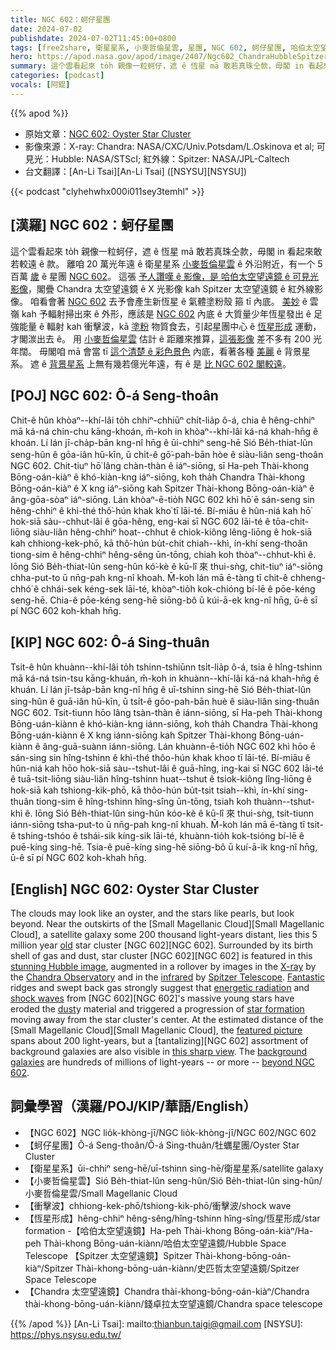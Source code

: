 ```yaml
---
title: NGC 602：蚵仔星團
date: 2024-07-02
publishdate: 2024-07-02T11:45:00+0800
tags: [free2share, 衛星星系, 小麥哲倫星雲, 星團, NGC 602, 蚵仔星團, 哈伯太空望遠鏡, Spitzer 太空望遠鏡, Chandra 太空望遠鏡]
hero: https://apod.nasa.gov/apod/image/2407/Ngc602_ChandraHubbleSpitzer_960.jpg
summary: 這个雲看起來 to̍h 親像一粒蚵仔，遮 ê 恆星 mā 敢若真珠仝款，毋閣 in 看起來敢若較遠 ê 款。
categories: [podcast]
vocals: [阿錕]
---
```


{{% apod %}}

- 原始文章：[NGC 602: Oyster Star Cluster](https://apod.nasa.gov/apod/ap240702.html)
- 影像來源：X-ray: Chandra: NASA/CXC/Univ.Potsdam/L.Oskinova et al; 可見光：Hubble: NASA/STScI; 紅外線：Spitzer: NASA/JPL-Caltech
- 台文翻譯：[An-Li Tsai][An-Li Tsai] ([NSYSU][NSYSU])

{{< podcast "clyhehwhx000i011sey3temhl" >}}

## [漢羅] NGC 602：蚵仔星團
這个雲看起來 to̍h 親像一粒蚵仔，遮 ê 恆星 mā 敢若真珠仝款，毋閣 in 看起來敢若較遠 ê 款。
離咱 20 萬光年遠 ê 衛星星系 [小麥哲倫星雲][Small Magellanic Cloud 1] ê 外沿附近，有一个 5 百萬 [歲][old] ê 星團 [NGC 602][NGC 602 a]。
這張 [予人讚嘆 ê 影像，是 哈伯太空望遠鏡 ê 可見光影像][stunning Hubble image]，閣疊 Chandra 太空望遠鏡 ê X 光影像 kah Spitzer 太空望遠鏡 ê 紅外線影像。
咱看會著 [NGC 602][NGC 602 b] 去予會產生新恆星 ê 氣體塗粉殼 箍 tī 內底。
[美妙][Fantastic] ê 雲嶺 kah 予輻射掃出來 ê 外形，應該是 [NGC 602][NGC 602 c] 內底 ê 大質量少年恆星發出 ê 足強能量 ê 輻射 kah 衝擊波，kā [塗粉][dust] 物質食去，引起星團中心 ê [恆星形成][star formation] 運動，才閣湠出去 ê。
用 [小麥哲倫星雲][Small Magellanic Cloud 2] 估計 ê 距離來推算，[這張影像][featured picture] 差不多有 200 光年闊。
毋閣咱 mā 會當 tī [這个清楚 ê 彩色景色][this sharp view] 內底，看著各種 [美麗][tantalizing] ê 背景星系。
遮 ê [背景星系][background galaxies] 上無有幾若億光年遠，有 ê 是 [比 NGC 602 閣較遠][beyond NGC 602]。

## [POJ] NGC 602: Ô-á Seng-thoân
Chit-ê hûn khòaⁿ--khí-lâi to̍h chhiⁿ-chhiūⁿ chi̍t-lia̍p ô-á, chia ê hêng-chhiⁿ mā ká-ná chin-chu kāng-khoán, m̄-koh in khòaⁿ--khí-lâi ká-ná khah-hn̄g ê khoán.
Lí lán jī-cha̍p-bān kng-nî hn̄g ê ūi-chhiⁿ seng-hē Sió Be̍h-thiat-lûn seng-hûn ê gōa-iân hū-kīn, ū chi̍t-ê gō͘-pah-bān hòe ê siàu-liân seng-thoân NGC 602.
Chit-tiuⁿ hō͘ lâng chàn-thàn ê iáⁿ-siōng, sī Ha-peh Thài-khong Bōng-oán-kiàⁿ ê khó-kiàn-kng iáⁿ-siōng, koh tha̍h Chandra Thài-khong Bōng-oán-kiàⁿ ê X kng iáⁿ-siōng kah Spitzer Thài-khong Bōng-oán-kiàⁿ ê âng-gōa-sòaⁿ iáⁿ-siōng.
Lán khòaⁿ-ē-tio̍h NGC 602 khì hō͘ ē sán-seng sin hêng-chhiⁿ ê khì-thé thô͘-hún khak kho͘ tī lāi-té.
Bí-miāu ê hûn-niá kah hō͘ hok-siā sàu--chhut-lâi ê gōa-hêng, eng-kai sī NGC 602 lāi-té ê tōa-chit-liōng siàu-liân hêng-chhiⁿ hoat--chhut ê chiok-kiông lêng-liōng ê hok-siā kah chhiong-kek-phō, kā thô͘-hún bu̍t-chit chiah--khì, ín-khí seng-thoân tiong-sim ê hêng-chhiⁿ hêng-sêng ūn-tōng, chiah koh thòaⁿ--chhut-khì ê.
Iōng Sió Be̍h-thiat-lûn seng-hûn kó͘-kè ê kū-lî 來 thui-sǹg, chit-tiuⁿ iáⁿ-siōng chha-put-to ū nn̄g-pah kng-nî khoah.
M̄-koh lán mā ē-tàng tī chit-ê chheng-chhó͘ ê chhái-sek kéng-sek lāi-té, khòaⁿ-tio̍h kok-chióng bí-lē ê pōe-kéng seng-hē.
Chia-ê pōe-kéng seng-hē siōng-bô ū kúi-ā-ek kng-nî hn̄g, ū-ê sī pí NGC 602 koh-khah hn̄g.

## [KIP] NGC 602: Ô-á Sing-thuân
Tsit-ê hûn khuànn--khí-lâi to̍h tshinn-tshiūnn tsi̍t-lia̍p ô-á, tsia ê hîng-tshinn mā ká-ná tsin-tsu kāng-khuán, m̄-koh in khuànn--khí-lâi ká-ná khah-hn̄g ê khuán.
Lí lán jī-tsa̍p-bān kng-nî hn̄g ê uī-tshinn sing-hē Sió Be̍h-thiat-lûn sing-hûn ê guā-iân hū-kīn, ū tsi̍t-ê gōo-pah-bān huè ê siàu-liân sing-thuân NGC 602.
Tsit-tiunn hōo lâng tsàn-thàn ê iánn-siōng, sī Ha-peh Thài-khong Bōng-uán-kiànn ê khó-kiàn-kng iánn-siōng, koh tha̍h Chandra Thài-khong Bōng-uán-kiànn ê X kng iánn-siōng kah Spitzer Thài-khong Bōng-uán-kiànn ê âng-guā-suànn iánn-siōng.
Lán khuànn-ē-tio̍h NGC 602 khì hōo ē sán-sing sin hîng-tshinn ê khì-thé thôo-hún khak khoo tī lāi-té.
Bí-miāu ê hûn-niá kah hōo hok-siā sàu--tshut-lâi ê guā-hîng, ing-kai sī NGC 602 lāi-té ê tuā-tsit-liōng siàu-liân hîng-tshinn huat--tshut ê tsiok-kiông lîng-liōng ê hok-siā kah tshiong-kik-phō, kā thôo-hún bu̍t-tsit tsiah--khì, ín-khí sing-thuân tiong-sim ê hîng-tshinn hîng-sîng ūn-tōng, tsiah koh thuànn--tshut-khì ê.
Iōng Sió Be̍h-thiat-lûn sing-hûn kóo-kè ê kū-lî 來 thui-sǹg, tsit-tiunn iánn-siōng tsha-put-to ū nn̄g-pah kng-nî khuah.
M̄-koh lán mā ē-tàng tī tsit-ê tshing-tshóo ê tshái-sik kíng-sik lāi-té, khuànn-tio̍h kok-tsióng bí-lē ê puē-kíng sing-hē.
Tsia-ê puē-kíng sing-hē siōng-bô ū kuí-ā-ik kng-nî hn̄g, ū-ê sī pí NGC 602 koh-khah hn̄g.

## [English] NGC 602: Oyster Star Cluster
The clouds may look like an oyster, and the stars like pearls, but look beyond.
Near the outskirts of the [Small Magellanic Cloud][Small Magellanic Cloud], a satellite galaxy some 200 thousand light-years distant, lies this 5 million year [old][old] star cluster [NGC 602][NGC 602].
Surrounded by its birth shell of gas and dust, star cluster [NGC 602][NGC 602] is featured in this [stunning Hubble image][stunning Hubble image], augmented in a rollover by images in the [X-ray][X-ray] by the [Chandra Observatory][Chandra Observatory] and in the [infrared][infrared] by [Spitzer Telescope][Spitzer Telescope].
[Fantastic][Fantastic] ridges and swept back gas strongly suggest that [energetic radiation][energetic radiation] and [shock waves][shock waves] from [NGC 602][NGC 602]'s massive young stars have eroded the [dust][dust]y material and triggered a progression of [star formation][star formation] moving away from the star cluster's center.
At the estimated distance of the [Small Magellanic Cloud][Small Magellanic Cloud], the [featured picture][featured picture] spans about 200 light-years, but a [tantalizing][NGC 602] assortment of background galaxies are also visible in [this sharp view][this sharp view].
The [background galaxies][background galaxies] are hundreds of millions of light-years -- or more -- [beyond NGC 602][beyond NGC 602].

## 詞彙學習（漢羅/POJ/KIP/華語/English）
- 【NGC 602】NGC lio̍k-khòng-jī/NGC lio̍k-khòng-jī/NGC 602/NGC 602
- 【蚵仔星團】Ô-á Seng-thoân/Ô-á Sing-thuân/牡蠣星團/Oyster Star Cluster
- 【衛星星系】ūi-chhiⁿ seng-hē/uī-tshinn sing-hē/衛星星系/satellite galaxy
- 【小麥哲倫星雲】Sió Be̍h-thiat-lûn seng-hûn/Sió Be̍h-thiat-lûn sing-hûn/小麥哲倫星雲/Small Magellanic Cloud
- 【衝擊波】chhiong-kek-phō/tshiong-kik-phō/衝擊波/shock wave
- 【恆星形成】hêng-chhiⁿ hêng-sêng/hîng-tshinn hîng-sîng/恆星形成/star formation
-【哈伯太空望遠鏡】Ha-peh Thài-khong Bōng-oán-kiàⁿ/Ha-peh Thài-khong Bōng-uán-kiànn/哈伯太空望遠鏡/Hubble Space Telescope
【Spitzer 太空望遠鏡】Spitzer Thài-khong-bōng-oán-kiàⁿ/Spitzer Thài-khong-bōng-uán-kiànn/史匹哲太空望遠鏡/Spitzer Space Telescope
- 【Chandra 太空望遠鏡】Chandra thài-khong-bōng-oán-kiàⁿ/Chandra thài-khong-bōng-uán-kiànn/錢卓拉太空望遠鏡/Chandra space telescope

{{% /apod %}}
[An-Li Tsai]: mailto:thianbun.taigi@gmail.com
[NSYSU]: https://phys.nsysu.edu.tw/

[copyright]: https://apod.nasa.gov/apod/fap/lib/about_apod.html#srapply
[License3]: https://creativecommons.org/licenses/by/3.0/
[License2]:https://creativecommons.org/licenses/by-nc-nd/2.0/

[Small Magellanic Cloud 1]:https://apod.nasa.gov/apod/ap210105.html
[old]:https://science.nasa.gov/universe/stars/
[NGC 602 a]:https://youtu.be/LpQgKX1fGxQ
[NGC 602 b]:https://en.wikipedia.org/wiki/NGC_602
[stunning Hubble image]:https://hubblesite.org/contents/news-releases/2007/news-2007-04.html
[X-ray]:https://science.nasa.gov/ems/11_xrays/
[Chandra Observatory]:https://www.nasa.gov/mission/chandra-x-ray-observatory/
[infrared]:https://science.nasa.gov/ems/07_infraredwaves/
[Spitzer Telescope]:https://science.nasa.gov/mission/spitzer/
[Fantastic]:https://i.pinimg.com/474x/9d/a6/41/9da64199c08de5d023a91f52ac404273.jpg
[energetic radiation]:https://science.nasa.gov/ems/10_ultravioletwaves/
[shock waves]:https://apod.nasa.gov/apod/ap240104.html
[NGC 602 c]:https://hubblesite.org/contents/media/videos/2007/04/539-Video.html
[dust]:https://youtu.be/jn5M48MVWyg
[star formation]:https://science.nasa.gov/astrophysics/focus-areas/how-do-stars-form-and-evolve
[Small Magellanic Cloud 2]:https://apod.nasa.gov/apod/ap230211.html
[featured picture]:https://hubblesite.org/contents/media/images/2007/04/2042-Image.html
[tantalizing]:https://hubblesite.org/contents/media/videos/2007/04/539-Video.html
[this sharp view]:http://chandra.harvard.edu/photo/2013/ngc602/
[background galaxies]:https://apod.nasa.gov/apod/ap210802.html
[beyond NGC 602]:https://apod.nasa.gov/apod/ap150307.html
